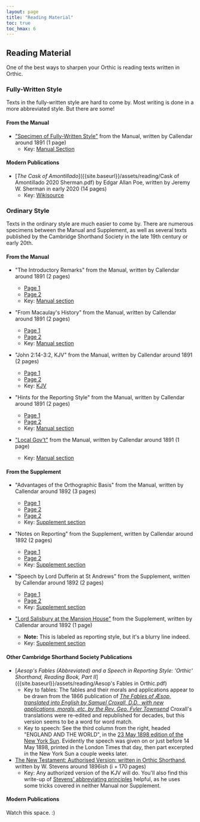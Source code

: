```yaml
---
layout: page
title: "Reading Material"
toc: true
toc_hmax: 6
---
```

## Reading Material
One of the best ways to sharpen your Orthic is reading texts written in Orthic.

### Fully-Written Style
Texts in the fully-written style are hard to come by.
Most writing is done in a more abbreviated style.
But there are some!

#### From the Manual
- ["Specimen of Fully-Written Style"]({{site.baseurl}}/assets/manual/FullyWrittenStyleSpecimen.png) from the Manual, written by Callendar around 1891 (1 page)
  - Key: [Manual Section]({{site.baseurl}}/manual#specimen-of-fully-written-style)

#### Modern Publications
- [_The Cask of Amontillado_]({{site.baseurl}}/assets/reading/Cask of Amontillado 2020 Sherman.pdf) by Edgar Allan Poe, written by Jeremy W. Sherman in early 2020 (14 pages)
  - Key: [Wikisource](https://en.wikisource.org/wiki/The_Works_of_the_Late_Edgar_Allan_Poe/Volume_1/The_Cask_of_Amontillado)

### Ordinary Style
Texts in the ordinary style are much easier to come by.
There are numerous specimens between the Manual and Supplement, as well as several texts published by the Cambridge Shorthand Society in the late 19th century or early 20th.

#### From the Manual
- "The Introductory Remarks" from the Manual, written by Callendar around 1891 (2 pages)
    - [Page 1]({{site.baseurl}}/assets/manual/OrdinaryStyleIntroPage1.png)
    - [Page 2]({{site.baseurl}}/assets/manual/OrdinaryStyleIntroPage2.png)
    - Key: [Manual section]({{site.baseurl}}/manual#introductory-remarks)

- "From Macaulay's History" from the Manual, written by Callendar around 1891 (2 pages)
    - [Page 1]({{site.baseurl}}/assets/manual/OrdinaryStyleMacaulayPage1.png)
    - [Page 2]({{site.baseurl}}/assets/manual/OrdinaryStyleMacaulayPage2.png)
    - Key: [Manual section]({{site.baseurl}}/manual#key-1)

- "John 2:14-3:2, KJV" from the Manual, written by Callendar around 1891 (2 pages)
    - [Page 1]({{site.baseurl}}/assets/manual/OrdinaryStyleStJohnPage1.png)
    - [Page 2]({{site.baseurl}}/assets/manual/OrdinaryStyleStJohnPage2.png)
    - Key: [KJV](https://holybible.com/jhn.2.14)

- "Hints for the Reporting Style" from the Manual, written by Callendar around 1891 (2 pages)
    - [Page 1]({{site.baseurl}}/assets/manual/ReportingHintsPage1.png)
    - [Page 2]({{site.baseurl}}/assets/manual/ReportingHintsPage2.png)
    - Key: [Manual section]({{site.baseurl}}/manual#key-to-hints)

- ["Local Gov't"]({{site.baseurl}}/assets/manual/ReportingSpecimen.png) from the Manual, written by Callendar around 1891 (1 page)
    - Key: [Manual section]({{site.baseurl}}/manual#key-8)

#### From the Supplement
- "Advantages of the Orthographic Basis" from the Manual, written by Callendar around 1892 (3 pages)
    - [Page 1]({{site.baseurl}}/assets/supplement/OrthographicBasisPage1.jpg)
    - [Page 2]({{site.baseurl}}/assets/supplement/OrthographicBasisPage2.jpg)
    - [Page 2]({{site.baseurl}}/assets/supplement/OrthographicBasisPage3.jpg)
    - Key: [Supplement section]({{site.baseurl}}/supplement#advantages-of-the-orthographic-basis)

- "Notes on Reporting" from the Supplement, written by Callendar around 1892 (2 pages)
    - [Page 1]({{site.baseurl}}/assets/supplement/ReportingNotesPage1.jpg)
    - [Page 2]({{site.baseurl}}/assets/supplement/ReportingNotesPage1.jpg)
    - Key: [Supplement section]({{site.baseurl}}/supplement#key)

- "Speech by Lord Dufferin at St Andrews" from the Supplement, written by Callendar around 1892 (2 pages)
    - [Page 1]({{site.baseurl}}/assets/supplement/SpeechPage1.jpg)
    - [Page 2]({{site.baseurl}}/assets/supplement/SpeechPage2.jpg)
    - Key: [Supplement section]({{site.baseurl}}/supplement#key-to-page-1)

- ["Lord Salisbury at the Mansion House"]({{site.baseurl}}/assets/supplement/VerbatimPage1.jpg) from the Supplement, written by Callendar around 1892 (1 page)
    - **Note:** This is labeled as reporting style, but it's a blurry line indeed.
    - Key: [Supplement section]({{site.baseurl}}/supplement#key-lord-salisbury-at-the-mansion-house)

#### Other Cambridge Shorthand Society Publications
- [_Aesop's Fables (Abbreviated) and a Speech in Reporting Style: 'Orthic' Shorthand, Reading Book, Part II_]({{site.baseurl}}/assets/reading/Aesop's Fables in Orthic.pdf)
    - Key to fables: The fables and their morals and applications appear to be drawn from the 1866 publication of [_The Fables of Æsop, translated into English by Samuel Croxall, D.D., with new applications, morals, etc. by the Rev. Geo. Fyler Townsend_](https://archive.org/details/fablesosaesoptr00towngoog/page/n28/mode/2up) Croxall's translations were re-edited and republished for decades, but this version seems to be a word for word match.
    - Key to speech: See the third column from the right, headed "ENGLAND AND THE WORLD", in the [23 May 1898 edition of the New York Sun](https://chroniclingamerica.loc.gov/lccn/sn83030272/1898-05-23/ed-1/seq-6/). Evidently the speech was given on or just before 14 May 1898, printed in the London Times that day, then part excerpted in the New York Sun a couple weeks later.
- [The New Testament: Authorised Version: written in Orthic Shorthand](https://cdm15457.contentdm.oclc.org/digital/collection/p15457coll1/id/195/rec/1), written by W. Stevens around 1896ish (i + 170 pages)
    - Key: Any authorized version of the KJV will do. You'll also find this write-up of [Stevens' abbreviating principles](https://redd.it/ag2pq0) helpful, as he uses some tricks covered in neither Manual nor Supplement.

#### Modern Publications
Watch this space. :)

